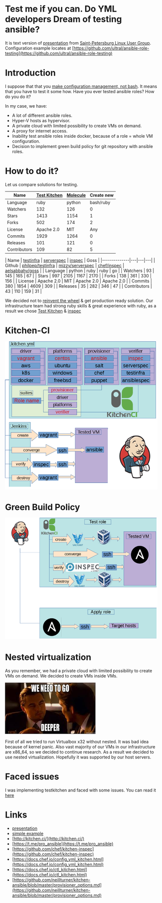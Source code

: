 # Test me if you can. Do YML developers Dream of testing ansible?
It is text version of [presentation](https://cloud.mail.ru/public/2Rc8/EywUuHHp2) from [Saint-Petersburg Linux User Group](http://spblug.org/). Configuration example locates at [https://github.com/ultral/ansible-role-testing](https://github.com/ultral/ansible-role-testing)

# Introduction
I suppose that that you [make configuration management, not bash](it/make-cm-not-bash-en.md). It means that you have to test it some how. Have you ever tested ansible roles? How do you do it? 

In my case, we have:
* A lot of different ansible roles.
* Hyper-V hosts as hypervisor.
* A private cloud with limited possibility to create VMs on demand.
* A proxy for internet access.
* Inability test ansible roles inside docker, because of a role = whole VM configuration.
* Decision to implement green build policy for git repository with ansible roles.

# How to do it?

Let us compare solutions for testing.

| Name         | [Test Kitchen](https://kitchen.ci/) | [Molecule](https://molecule.readthedocs.io) | Create new |
|--------------|-------------------------------------|---------------------------------------------|------------|
| Language     | ruby                                | python                                      | bash/ruby  |
| Watchers     | 132                                 | 126                                         | 0          |
| Stars        | 1413                                | 1154                                        | 1          |
| Forks        | 502                                 | 174                                         | 2          |
| License      | Apache 2.0                          | MIT                                         | Any        |
| Commits      | 1929                                | 1264                                        | 0          |
| Releases     | 101                                 | 121                                         | 0          |
| Contributors | 109                                 | 82                                          | 5          |

| Name         | [testinfra](https://testinfra.readthedocs.io) | [serverspec](https://serverspec.org/) | [inspec](https://www.inspec.io/) | Goss |
|--------------|---|---|---|
| Github       | [philpep/testinfra](https://github.com/philpep/testinfra) | [mizzy/serverspec](https://github.com/mizzy/serverspec) | [chef/inspec](https://github.com/chef/inspec) | [aelsabbahy/goss](https://github.com/aelsabbahy/goss) |
| Language     | python     | ruby | ruby       | go   |
| Watchers     | 93         | 145  | 165        | 67   |
| Stars        | 997        | 2105 | 1167       | 2170 |
| Forks        | 138        | 361  | 330        | 156  |
| License      | Apache 2.0 | MIT  | Apache 2.0 | Apache 2.0 |
| Commits      | 380        | 1854 | 4609       | 309 |
| Releases     | 35         | 282  | 346        | 47 |
| Contributors | 43         | 110  | 159        | 31 |


We decided not to [reinvent the wheel](https://habr.com/post/342216/) & get production ready solution. Our infrastructure team had strong ruby skills & great experience with ruby, as a result we chose [Test Kitchen](https://kitchen.ci/) & [inspec](https://www.inspec.io/)

# Kitchen-CI
![kitchen-ci schema](assets/kitchen-ci-schema.png?raw=true "kitchen-ci schema")

# Green Build Policy
![Green build policy schema](assets/Green-build-policy.png?raw=true "Green build policy schema")

# Nested virtualization
As you remember, we had a private cloud with limited possibility to create VMs on demand. We decided to create VMs inside VMs.

![we need to go deeper](assets/we-need-to-go-deeper.jpeg?raw=true "we need to go deeper")

First of all we tried to run Virtualbox x32 without nested. It was bad idea because of kernel panic. Also vast majority of our VMs in our infrastructure are x86_64, so we decided to continue research. As a result we decided to use nested virtualization. Hopefully it was supported by our host servers.

# Faced issues
I was implementing testkitchen and faced with some issues. You can read it [here](testkitchen-issues.md)

# Links
* [presentation](https://cloud.mail.ru/public/2Rc8/EywUuHHp2)
* [simple example](https://github.com/ultral/ansible-role-testing)
* [http://kitchen.ci/](http://kitchen.ci/)
* [https://t.me/pro_ansible](https://t.me/pro_ansible)
* [https://github.com/chef/kitchen-inspec](https://github.com/chef/kitchen-inspec)
* [https://docs.chef.io/config_yml_kitchen.html](https://docs.chef.io/config_yml_kitchen.html)
* [https://docs.chef.io/ctl_kitchen.html](https://docs.chef.io/ctl_kitchen.html)
* [https://github.com/neillturner/kitchen-ansible/blob/master/provisioner_options.md](https://github.com/neillturner/kitchen-ansible/blob/master/provisioner_options.md)



